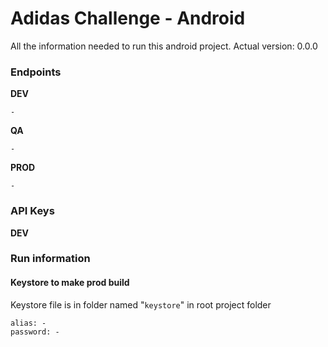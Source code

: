 # Adidas Challenge - Android #
All the information needed to run this android project.
Actual version: 0.0.0

### Endpoints ###
**DEV**
```
-
```
**QA**
```
-
```
**PROD**
```
-
```
### API Keys ###
**DEV**

### Run information ###


#### Keystore to make prod build ####
Keystore file is in folder named "`keystore`" in root project folder
```text
alias: -
password: -
```